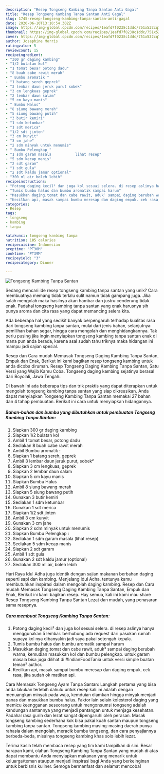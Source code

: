 ```yaml
---
description: "Resep Tongseng Kambing Tanpa Santan Anti Gagal"
title: "Resep Tongseng Kambing Tanpa Santan Anti Gagal"
slug: 1745-resep-tongseng-kambing-tanpa-santan-anti-gagal
date: 2020-06-10T13:10:54.302Z
image: https://img-global.cpcdn.com/recipes/1eafd7f0238c1ddc/751x532cq70/tongseng-kambing-tanpa-santan-foto-resep-utama.jpg
thumbnail: https://img-global.cpcdn.com/recipes/1eafd7f0238c1ddc/751x532cq70/tongseng-kambing-tanpa-santan-foto-resep-utama.jpg
cover: https://img-global.cpcdn.com/recipes/1eafd7f0238c1ddc/751x532cq70/tongseng-kambing-tanpa-santan-foto-resep-utama.jpg
author: Josephine Morris
ratingvalue: 5
reviewcount: 15
recipeingredient:
- "300 gr daging kambing"
- "1/2 bulatan kol"
- "1 tomat besar potong dadu"
- "8 buah cabe rawit merah"
- " Bumbu aromatik "
- "1 batang sereh geprek"
- "3 lembar daun jeruk purut sobek"
- "3 cm lengkuas geprek"
- "2 lembar daun salam"
- "5 cm kayu manis"
- " Bumbu Halus"
- "8 siung bawang merah"
- "5 siung bawang putih"
- "3 butir kemiri"
- "1 sdm ketumbar"
- "1 sdt merica"
- "1/2 sdt jinten"
- "3 cm kunyit"
- "3 cm jahe"
- "2 sdm minyak untuk menumis"
- " Bumbu Pelengkap "
- "1 sdm garam masala           lihat resep"
- "5 sdm kecap manis"
- "2 sdt garam"
- "1 sdt gula"
- "2 sdt kaldu jamur optional"
- "300 ml air boleh lebih"
recipeinstructions:
- "Potong daging kecil² dan juga kol sesuai selera. di resep aslinya hanya menggunakan 5 lembar. berhubung ada request dari pasukan rumah supaya kol nya dibanyakin jadi saya pakai setengah kepala."
- "Tumis bumbu halus dan bumbu aromatik sampai harum"
- "Masukkan daging,tomat dan cabe rawit, aduk² sampai daging berubah warna, kemudian masukkan kol dan bumbu pelengkap. untuk garam masala bisa juga dilihat di #IndianFoodTania untuk versi simple buatan teman² author."
- "Kecilkan api, masak sampai bumbu meresap dan daging empuk. cek rasa, jika sudah ok matikan api."
categories:
- Resep
tags:
- tongseng
- kambing
- tanpa

katakunci: tongseng kambing tanpa 
nutrition: 185 calories
recipecuisine: Indonesian
preptime: "PT30M"
cooktime: "PT39M"
recipeyield: "3"
recipecategory: Dinner

---
```



![Tongseng Kambing Tanpa Santan](https://img-global.cpcdn.com/recipes/1eafd7f0238c1ddc/751x532cq70/tongseng-kambing-tanpa-santan-foto-resep-utama.jpg)

Sedang mencari ide resep tongseng kambing tanpa santan yang unik? Cara membuatnya memang tidak terlalu sulit namun tidak gampang juga. Jika salah mengolah maka hasilnya akan hambar dan justru cenderung tidak enak. Padahal tongseng kambing tanpa santan yang enak harusnya sih punya aroma dan cita rasa yang dapat memancing selera kita.

Ada beberapa hal yang sedikit banyak berpengaruh terhadap kualitas rasa dari tongseng kambing tanpa santan, mulai dari jenis bahan, selanjutnya pemilihan bahan segar, hingga cara mengolah dan menghidangkannya. Tak perlu pusing jika ingin menyiapkan tongseng kambing tanpa santan enak di mana pun anda berada, karena asal sudah tahu triknya maka hidangan ini mampu jadi sajian spesial.

Resep dan Cara mudah Memasak Tongseng Daging Kambing Tanpa Santan, Empuk dan Enak, Berikut ini kami bagikan resep tongseng kambing untuk anda dicoba dirumah. Resep Tongseng Daging Kambing Tanpa Santan, Satu Versi yang Wajib Kamu Coba. Tongseng daging kambing sejatinya berasal dari Boyolali, Jawa Tengah.


Di bawah ini ada beberapa tips dan trik praktis yang dapat diterapkan untuk mengolah tongseng kambing tanpa santan yang siap dikreasikan. Anda dapat menyiapkan Tongseng Kambing Tanpa Santan memakai 27 bahan dan 4 tahap pembuatan. Berikut ini cara untuk menyiapkan hidangannya.

<!--inarticleads1-->

##### Bahan-bahan dan bumbu yang dibutuhkan untuk pembuatan Tongseng Kambing Tanpa Santan:

1. Siapkan 300 gr daging kambing
1. Siapkan 1/2 bulatan kol
1. Ambil 1 tomat besar, potong dadu
1. Sediakan 8 buah cabe rawit merah
1. Ambil  Bumbu aromatik :
1. Siapkan 1 batang sereh, geprek
1. Ambil 3 lembar daun jeruk purut, sobek²
1. Siapkan 3 cm lengkuas, geprek
1. Siapkan 2 lembar daun salam
1. Siapkan 5 cm kayu manis
1. Siapkan  Bumbu Halus
1. Ambil 8 siung bawang merah
1. Siapkan 5 siung bawang putih
1. Gunakan 3 butir kemiri
1. Sediakan 1 sdm ketumbar
1. Gunakan 1 sdt merica
1. Siapkan 1/2 sdt jinten
1. Ambil 3 cm kunyit
1. Gunakan 3 cm jahe
1. Siapkan 2 sdm minyak untuk menumis
1. Siapkan  Bumbu Pelengkap :
1. Sediakan 1 sdm garam masala           (lihat resep)
1. Sediakan 5 sdm kecap manis
1. Siapkan 2 sdt garam
1. Ambil 1 sdt gula
1. Gunakan 2 sdt kaldu jamur (optional)
1. Sediakan 300 ml air, boleh lebih


Hari Raya Idul Adha juga identik dengan sajian makanan berbahan daging seperti sapi dan kambing. Menjelang Idul Adha, tentunya kamu membutuhkan inspirasi dalam mengolah daging kambing. Resep dan Cara mudah Memasak Tongseng Daging Kambing Tanpa Santan, Empuk dan Enak, Berikut ini kami bagikan resep. Hay semua, kali ini kami mau share Resep Tongseng Kambing Tanpa Santan Lezat dan mudah, yang penasaran sama resepnya. 

<!--inarticleads2-->

##### Cara membuat Tongseng Kambing Tanpa Santan:

1. Potong daging kecil² dan juga kol sesuai selera. di resep aslinya hanya menggunakan 5 lembar. berhubung ada request dari pasukan rumah supaya kol nya dibanyakin jadi saya pakai setengah kepala.
1. Tumis bumbu halus dan bumbu aromatik sampai harum
1. Masukkan daging,tomat dan cabe rawit, aduk² sampai daging berubah warna, kemudian masukkan kol dan bumbu pelengkap. untuk garam masala bisa juga dilihat di #IndianFoodTania untuk versi simple buatan teman² author.
1. Kecilkan api, masak sampai bumbu meresap dan daging empuk. cek rasa, jika sudah ok matikan api.


Cara Memasak Tongseng Ayam Tanpa Santan: Langkah pertama yang bisa anda lakukan terlebih dahulu untuk resep kali ini adalah dengan menuangkan minyak pada waja, kemduian diamkan hingga minyak menjadi panas dan masukkan bumbu halus. Faktor lain selain kolesterol daging yang memicu keengganan seseorang untuk mengonsumsi tongseng adalah kandungan santannya yang menjadi pantangan untuk menjaga kesehatan. Padahal rasa gurih dan lezat sangat dipengaruhi oleh perasan. Masak tongseng kambing sederhana kok bisa pakai kuah santan maupun tongseng kambing tanpa santan. Tongseng kambing masing-masing daerah punya rahasia dalam mengolah, meracik bumbu tongseng, dan cara penyajiannya berbeda-beda, misalnya tongseng kambing khas solo lebih lezat. 

Terima kasih telah membaca resep yang tim kami tampilkan di sini. Besar harapan kami, olahan Tongseng Kambing Tanpa Santan yang mudah di atas dapat membantu Anda menyiapkan makanan yang menarik untuk keluarga/teman ataupun menjadi inspirasi bagi Anda yang berkeinginan untuk berbisnis kuliner. Semoga bermanfaat dan selamat mencoba!
